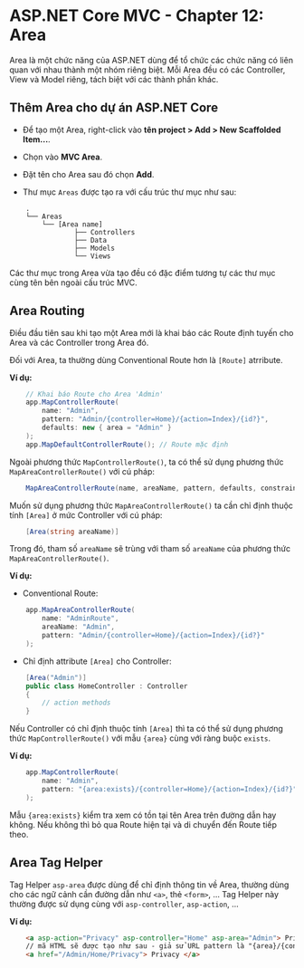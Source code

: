 # ASP.NET Core MVC - Chapter 12: Area

Area là một chức năng của ASP.NET dùng để tổ chức các chức năng có liên quan với nhau thành một nhóm riêng biệt. Mỗi Area đều có các Controller, View và Model riêng, tách biệt với các thành phần khác.

## Thêm Area cho dự án ASP.NET Core

* Để tạo một Area, right-click vào **tên project > Add > New Scaffolded Item...**.

* Chọn vào **MVC Area**.

* Đặt tên cho Area sau đó chọn **Add**.

* Thư mục `Areas` được tạo ra với cấu trúc thư mục như sau:

```
    .
    └── Areas
        └── [Area name]
                ├── Controllers
                ├── Data
                ├── Models
                └── Views
```

Các thư mục trong Area vừa tạo đều có đặc điểm tương tự các thư mục cùng tên bên ngoài cấu trúc MVC.

## Area Routing

Điều đầu tiên sau khi tạo một Area mới là khai báo các Route định tuyến cho Area và các Controller trong Area đó.

Đối với Area, ta thường dùng Conventional Route hơn là `[Route]` atrribute.

**Ví dụ:**

```cs
    // Khai báo Route cho Area 'Admin'
    app.MapControllerRoute(
        name: "Admin",
        pattern: "Admin/{controller=Home}/{action=Index}/{id?}",
        defaults: new { area = "Admin" }
    );
    app.MapDefaultControllerRoute(); // Route mặc định
```

Ngoài phương thức `MapControllerRoute()`, ta có thể sử dụng phương thức `MapAreaControllerRoute()` với cú pháp:

```cs
    MapAreaControllerRoute(name, areaName, pattern, defaults, constraints, dataTokens)
```

Muốn sử dụng phương thức `MapAreaControllerRoute()` ta cần chỉ định thuộc tính `[Area]` ở mức Controller với cú pháp:

```cs
    [Area(string areaName)]
```
Trong đó, tham số `areaName` sẽ trùng với tham số `areaName` của phương thức `MapAreaControllerRoute()`.

**Ví dụ:**

* Conventional Route:

```cs
    app.MapAreaControllerRoute(
        name: "AdminRoute",
        areaName: "Admin",
        pattern: "Admin/{controller=Home}/{action=Index}/{id?}"
    );
```

* Chỉ định attribute `[Area]` cho Controller:

```cs
    [Area("Admin")]
    public class HomeController : Controller
    {
        // action methods
    }
```

Nếu Controller có chỉ định thuộc tính `[Area]` thì ta có thể sử dụng phương thức `MapControllerRoute()` với mẫu `{area}` cùng với ràng buộc `exists`.

**Ví dụ:**

```cs
    app.MapControllerRoute(
        name: "Admin",
        pattern: "{area:exists}/{controller=Home}/{action=Index}/{id?}"
    );
```

Mẫu `{area:exists}` kiểm tra xem có tồn tại tên Area trên đường dẫn hay không. Nếu không thì bỏ qua Route hiện tại và di chuyển đến Route tiếp theo.

## Area Tag Helper

Tag Helper `asp-area` được dùng để chỉ định thông tin về Area, thường dùng cho các ngữ cảnh cần đường dẫn như `<a>`, thẻ `<form>`, ... Tag Helper này thường được sử dụng cùng với `asp-controller`, `asp-action`, ...

**Ví dụ:**

```html
    <a asp-action="Privacy" asp-controller="Home" asp-area="Admin"> Privacy</a>
    // mã HTML sẽ được tạo như sau - giả sử URL pattern là "{area}/{controller}/{action}"
    <a href="/Admin/Home/Privacy"> Privacy </a>
```


